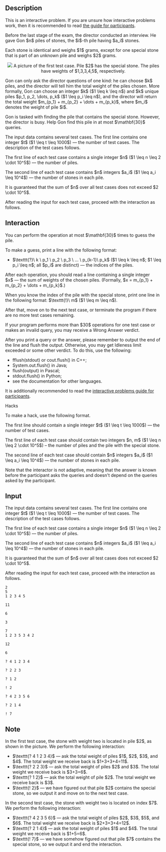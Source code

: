 ## Description

<div><p><span class="tex-font-style-it">This is an interactive problem. If you are unsure how interactive problems work, then it is recommended to read <a href="https://codeforces.com/blog/entry/45307">the guide for participants</a>.</span></p><p>Before the last stage of the exam, the director conducted an interview. He gave Gon $n$ piles of stones, the $i$-th pile having $a_i$ stones.</p><p>Each stone is identical and weighs $1$ grams, except for one special stone that is part of an unknown pile and weighs $2$ grams.</p><center> <img class="tex-graphics" src="file://KtXLnXLX.png" style="max-width: 100.0%;max-height: 100.0%;"> <span class="tex-font-size-small">A picture of the first test case. Pile $2$ has the special stone. The piles have weights of $1,3,3,4,5$, respectively.</span> </center><p>Gon can only ask the director questions of one kind: he can choose $k$ piles, and the director will tell him the total weight of the piles chosen. More formally, Gon can choose an integer $k$ ($1 \leq k \leq n$) and $k$ unique piles $p_1, p_2, \dots, p_k$ ($1 \leq p_i \leq n$), and the director will return the total weight $m_{p_1} + m_{p_2} + \dots + m_{p_k}$, where $m_i$ denotes the weight of pile $i$. </p><p>Gon is tasked with finding the pile that contains the special stone. However, the director is busy. Help Gon find this pile in at most $\mathbf{30}$ queries.</p></div><div class="input-specification"><p>The input data contains several test cases. The first line contains one integer $t$ ($1 \leq t \leq 1000$)&nbsp;— the number of test cases. The description of the test cases follows.</p><p>The first line of each test case contains a single integer $n$ ($1 \leq n \leq 2 \cdot 10^5$)&nbsp;— the number of piles.</p><p>The second line of each test case contains $n$ integers $a_i$ ($1 \leq a_i \leq 10^4$)&nbsp;— the number of stones in each pile.</p><p>It is guaranteed that the sum of $n$ over all test cases does not exceed $2 \cdot 10^5$.</p><p>After reading the input for each test case, proceed with the interaction as follows.</p></div><div><h2>Interaction</h2><p>You can perform the operation at most $\mathbf{30}$ times to guess the pile. </p><p>To make a guess, print a line with the following format: </p><ul> <li> $\texttt{?}\ k \ p_1 \ p_2 \ p_3 \ ... \ p_{k-1}\ p_k$ ($1 \leq k \leq n$; $1 \leq p_i \leq n$; all $p_i$ are distinct)&nbsp;— the indices of the piles.</li></ul> After each operation, you should read a line containing a single integer $x$&nbsp;— the sum of weights of the chosen piles. (Formally, $x = m_{p_1} + m_{p_2} + \dots + m_{p_k}$.)<p>When you know the index of the pile with the special stone, print one line in the following format: $\texttt{!}\ m$ ($1 \leq m \leq n$).</p><p>After that, move on to the next test case, or terminate the program if there are no more test cases remaining.</p><p>If your program performs more than $30$ operations for one test case or makes an invalid query, you may receive a <span class="tex-font-style-tt">Wrong Answer</span> verdict.</p><p>After you print a query or the answer, please remember to output the end of the line and flush the output. Otherwise, you may get <span class="tex-font-style-tt">Idleness limit exceeded</span> or some other verdict. To do this, use the following: </p><ul> <li> <span class="tex-font-style-tt">fflush(stdout)</span> or <span class="tex-font-style-tt">cout.flush()</span> in C++; </li><li> <span class="tex-font-style-tt">System.out.flush()</span> in Java; </li><li> <span class="tex-font-style-tt">flush(output)</span> in Pascal; </li><li> <span class="tex-font-style-tt">stdout.flush()</span> in Python; </li><li> see the documentation for other languages. </li></ul><p>It is additionally recommended to read the <a href="https://codeforces.com/blog/entry/45307">interactive problems guide for participants</a>.</p><p><span class="tex-font-style-bf">Hacks</span></p><p>To make a hack, use the following format.</p><p>The first line should contain a single integer $t$ ($1 \leq t \leq 1000$)&nbsp;— the number of test cases.</p><p>The first line of each test case should contain two integers $n, m$ ($1 \leq n \leq 2 \cdot 10^5$)&nbsp;– the number of piles and the pile with the special stone.</p><p>The second line of each test case should contain $n$ integers $a_i$ ($1 \leq a_i \leq 10^4$)&nbsp;— the number of stones in each pile.</p><p>Note that the interactor is <span class="tex-font-style-bf">not</span> adaptive, meaning that the answer is known before the participant asks the queries and doesn't depend on the queries asked by the participant.</p></div>

## Input

<p>The input data contains several test cases. The first line contains one integer $t$ ($1 \leq t \leq 1000$)&nbsp;— the number of test cases. The description of the test cases follows.</p><p>The first line of each test case contains a single integer $n$ ($1 \leq n \leq 2 \cdot 10^5$)&nbsp;— the number of piles.</p><p>The second line of each test case contains $n$ integers $a_i$ ($1 \leq a_i \leq 10^4$)&nbsp;— the number of stones in each pile.</p><p>It is guaranteed that the sum of $n$ over all test cases does not exceed $2 \cdot 10^5$.</p><p>After reading the input for each test case, proceed with the interaction as follows.</p>





```input1
2
5
1 2 3 4 5

11

6

3

7
1 2 3 5 3 4 2

12

6
```




```output1
? 4 1 2 3 4

? 2 2 3

? 1 2

! 2

? 4 2 3 5 6

? 2 1 4

! 7
```



## Note

<p>In the first test case, the stone with weight two is located in pile $2$, as shown in the picture. We perform the following interaction: </p><ul> <li> $\texttt{? 4 1 2 3 4}$&nbsp;— ask the total weight of piles $1$, $2$, $3$, and $4$. The total weight we receive back is $1+3+3+4=11$. </li><li> $\texttt{? 2 2 3}$&nbsp;— ask the total weight of piles $2$ and $3$. The total weight we receive back is $3+3=6$. </li><li> $\texttt{? 1 2}$&nbsp;— ask the total weight of pile $2$. The total weight we receive back is $3$. </li><li> $\texttt{! 2}$&nbsp;— we have figured out that pile $2$ contains the special stone, so we output it and move on to the next test case. </li></ul><p>In the second test case, the stone with weight two is located on index $7$. We perform the following interaction: </p><ul> <li> $\texttt{? 4 2 3 5 6}$&nbsp;— ask the total weight of piles $2$, $3$, $5$, and $6$. The total weight we receive back is $2+3+3+4=12$. </li><li> $\texttt{? 2 1 4}$&nbsp;— ask the total weight of piles $1$ and $4$. The total weight we receive back is $1+5=6$. </li><li> $\texttt{! 7}$&nbsp;— we have somehow figured out that pile $7$ contains the special stone, so we output it and end the interaction. </li></ul>
